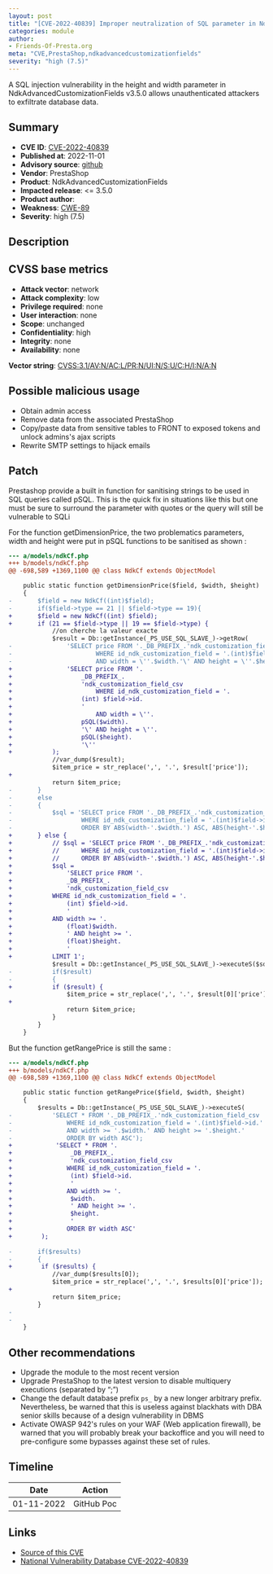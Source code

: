 ```yaml
---
layout: post
title: "[CVE-2022-40839] Improper neutralization of SQL parameter in NdkAdvancedCustomizationFields module for PrestaShop"
categories: module
author:
- Friends-Of-Presta.org
meta: "CVE,PrestaShop,ndkadvancedcustomizationfields"
severity: "high (7.5)"
---
```


A SQL injection vulnerability in the height and width parameter in NdkAdvancedCustomizationFields v3.5.0 allows unauthenticated attackers to exfiltrate database data.

## Summary

* **CVE ID**: [CVE-2022-40839](https://cve.mitre.org/cgi-bin/cvename.cgi?name=CVE-2022-40839)
* **Published at**: 2022-11-01
* **Advisory source**: [github](https://github.com/daaaalllii/cve-s/blob/main/CVE-2022-40839/poc.txt)
* **Vendor**: PrestaShop
* **Product**: NdkAdvancedCustomizationFields
* **Impacted release**: <= 3.5.0
* **Product author**: 
* **Weakness**: [CWE-89](https://cwe.mitre.org/data/definitions/89.html)
* **Severity**: high (7.5)

## Description

## CVSS base metrics

* **Attack vector**: network
* **Attack complexity**: low
* **Privilege required**: none
* **User interaction**: none
* **Scope**: unchanged
* **Confidentiality**: high
* **Integrity**: none
* **Availability**: none

**Vector string**: [CVSS:3.1/AV:N/AC:L/PR:N/UI:N/S:U/C:H/I:N/A:N](https://nvd.nist.gov/vuln-metrics/cvss/v3-calculator?vector=AV:N/AC:L/PR:N/UI:N/S:U/C:H/I:N/A:N)

## Possible malicious usage

* Obtain admin access
* Remove data from the associated PrestaShop
* Copy/paste data from sensitive tables to FRONT to exposed tokens and unlock admins's ajax scripts
* Rewrite SMTP settings to hijack emails

## Patch

Prestashop provide a built in function for sanitising strings to be used in SQL queries called pSQL. This is the quick fix in situations like this but one must be sure to surround the parameter with quotes or the query will still be vulnerable to SQLi

For the function getDimensionPrice, the two problematics parameters, width and height were put in pSQL functions to be sanitised as shown :

```diff
--- a/models/ndkCf.php
+++ b/models/ndkCf.php
@@ -698,589 +1369,1100 @@ class NdkCf extends ObjectModel

	public static function getDimensionPrice($field, $width, $height)
	{
-		$field = new NdkCf((int)$field);
-		if($field->type == 21 || $field->type == 19){
+		$field = new NdkCf((int) $field);
+		if (21 == $field->type || 19 == $field->type) {
 			//on cherche la valeur exacte
 			$result = Db::getInstance(_PS_USE_SQL_SLAVE_)->getRow(
-				'SELECT price FROM '._DB_PREFIX_.'ndk_customization_field_csv
-						WHERE id_ndk_customization_field = '.(int)$field->id.'
-						AND width = \''.$width.'\' AND height = \''.$height.'\'');
+				'SELECT price FROM '.
+					_DB_PREFIX_.
+					'ndk_customization_field_csv
+						WHERE id_ndk_customization_field = '.
+					(int) $field->id.
+					'
+						AND width = \''.
+					pSQL($width).
+					'\' AND height = \''.
+					pSQL($height).
+					'\''
+			);
 			//var_dump($result);
 			$item_price = str_replace(',', '.', $result['price']);
+
 			return $item_price;
-		}
-		else
-		{
-			$sql = 'SELECT price FROM '._DB_PREFIX_.'ndk_customization_field_csv
-					WHERE id_ndk_customization_field = '.(int)$field->id.'
-					ORDER BY ABS(width-'.$width.') ASC, ABS(height-'.$height.') ASC LIMIT 1';
+		} else {
+			// $sql = 'SELECT price FROM '._DB_PREFIX_.'ndk_customization_field_csv
+			// 		WHERE id_ndk_customization_field = '.(int)$field->id.'
+			// 		ORDER BY ABS(width-'.$width.') ASC, ABS(height-'.$height.') ASC LIMIT 1';
+			$sql =
+				'SELECT price FROM '.
+				_DB_PREFIX_.
+				'ndk_customization_field_csv
+			WHERE id_ndk_customization_field = '.
+				(int) $field->id.
+				'
+			AND width >= '.
+				(float)$width.
+				' AND height >= '.
+				(float)$height.
+				' 
+			LIMIT 1';
 			$result = Db::getInstance(_PS_USE_SQL_SLAVE_)->executeS($sql);
-			if($result)
-			{
+			if ($result) {
 				$item_price = str_replace(',', '.', $result[0]['price']);
+
 				return $item_price;
 			}
 		}
 	}
```

But the function getRangePrice is still the same :

```diff
--- a/models/ndkCf.php
+++ b/models/ndkCf.php
@@ -698,589 +1369,1100 @@ class NdkCf extends ObjectModel

 	public static function getRangePrice($field, $width, $height)
 	{
 		$results = Db::getInstance(_PS_USE_SQL_SLAVE_)->executeS(
-			'SELECT * FROM '._DB_PREFIX_.'ndk_customization_field_csv
-				WHERE id_ndk_customization_field = '.(int)$field->id.'
-				AND width >= '.$width.' AND height >= '.$height.'
-				ORDER BY width ASC');
+            'SELECT * FROM '.
+                _DB_PREFIX_.
+                'ndk_customization_field_csv
+				WHERE id_ndk_customization_field = '.
+                (int) $field->id.
+                '
+				AND width >= '.
+                $width.
+                ' AND height >= '.
+                $height.
+                '
+				ORDER BY width ASC'
+        );
 
-		if($results)
-		{
+        if ($results) {
 			//var_dump($results[0]);
 			$item_price = str_replace(',', '.', $results[0]['price']);
+
 			return $item_price;
 		}
-
-
 	}
```


## Other recommendations

* Upgrade the module to the most recent version
* Upgrade PrestaShop to the latest version to disable multiquery executions (separated by “;”)
* Change the default database prefix `ps_` by a new longer arbitrary prefix. Nevertheless, be warned that this is useless against blackhats with DBA senior skills because of a design vulnerability in DBMS
* Activate OWASP 942's rules on your WAF (Web application firewall), be warned that you will probably break your backoffice and you will need to pre-configure some bypasses against these set of rules.

## Timeline

| Date | Action |
| -- | -- |
| 01-11-2022 | GitHub Poc |

## Links

* [Source of this CVE](https://github.com/daaaalllii/cve-s/blob/main/CVE-2022-40839/poc.txt)
* [National Vulnerability Database CVE-2022-40839](https://nvd.nist.gov/vuln/detail/CVE-2022-40839)